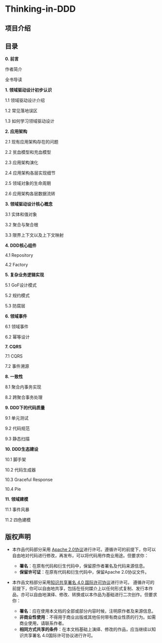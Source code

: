# Thinking-in-DDD

## 项目介绍

## 目录

**0. 前言**

作者简介

全书导读

**1. 领域驱动设计初步认识**

1.1 领域驱动设计介绍

1.2 常见落地误区

1.3 如何学习领域驱动设计

**2. 应用架构**

2.1 现有应用架构存在的问题

2.2 贫血模型和充血模型

2.3 应用架构演化

2.4 应用架构各层实现细节

2.5 领域对象的生命周期

2.6 应用架构各层数据流转

**3. 领域驱动设计核心概念**

3.1 实体和值对象

3.2 聚合与聚合根

3.3 限界上下文以及上下文映射

**4. DDD核心组件**

4.1 Repository

4.2 Factory

**5. 复杂业务逻辑实现**

5.1 GoF设计模式

5.2 规约模式

5.3 防腐层

**6. 领域事件**

6.1 领域事件

6.2 幂等设计

**7. CQRS**

7.1 CQRS

7.2 事件溯源

**8. 一致性**

8.1 聚合内事务实现

8.2 跨聚合事务处理

**9. DDD下的代码质量**

9.1 单元测试

9.2 代码规范

9.3 静态扫描

**10. DDD生态建设**

10.1 脚手架

10.2 代码生成器

10.3 Graceful Response

10.4 Pie

**11. 领域建模**

11.1 事件风暴

11.2 四色建模

## 版权声明

- 本作品代码部分采用 [Apache 2.0协议](https://www.apache.org/licenses/LICENSE-2.0)进行许可。遵循许可的前提下，你可以自由地对代码进行修改，再发布，可以将代码用作商业用途。但要求你：

  - **署名**：在原有代码和衍生代码中，保留原作者署名及代码来源信息。
  - **保留许可证**：在原有代码和衍生代码中，保留Apache 2.0协议文件。
- 本作品文档部分采用[知识共享署名 4.0 国际许可协议](http://creativecommons.org/licenses/by/4.0/)进行许可。 遵循许可的前提下，你可以自由地共享，包括在任何媒介上以任何形式复制、发行本作品，亦可以自由地演绎、修改、转换或以本作品为基础进行二次创作。但要求你：

  - **署名**：应在使用本文档的全部或部分内容时候，注明原作者及来源信息。
  - **非商业性使用**：不得用于商业出版或其他任何带有商业性质的行为。如需商业使用，请联系作者。
  - **相同方式共享的条件**：在本文档基础上演绎、修改的作品，应当继续以知识共享署名 4.0国际许可协议进行许可。
